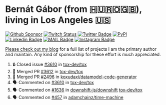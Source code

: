 # Bernát Gábor (from 🇭🇺🇷🇴🇬🇧), living in Los Angeles 🇺🇸

[![Github Sponsor](https://img.shields.io/static/v1?label=Sponsor&message=%E2%9D%A4&logo=GitHub&link=https://github.com/sponsors/gaborbernat&style=flat-square)](https://github.com/sponsors/gaborbernat)
[![Twitch Status](https://img.shields.io/twitch/status/gaborbernat?style=flat-square)](https://www.twitch.tv/gaborbernat)
[![Twitter Badge](https://img.shields.io/badge/-@gjbernat-1ca0f1?style=flat-square&labelColor=1ca0f1&logo=twitter&logoColor=white&link=https://twitter.com/gjbernat)](https://twitter.com/gjbernat)
[![PyPI](https://img.shields.io/badge/-gaborbernat-0073b7?style=flat-square&logo=Python&logoColor=white&link=https://pypi.org/user/gaborbernat/)](https://pypi.org/user/gaborbernat/)
[![Linkedin Badge](https://img.shields.io/badge/-gaborbernat-blue?style=flat-square&logo=Linkedin&logoColor=white&link=https://www.linkedin.com/in/gaborbernat/)](https://www.linkedin.com/in/gaborbernat/)
[![MAIL Badge](https://img.shields.io/badge/-gaborjbernat@gmail.com-c14438?style=flat-square&logo=Gmail&logoColor=white&link=mailto:gaborjbernat@gmail.com)](mailto:gaborjbernat@gmail.com)
[![Instagram Badge](https://img.shields.io/badge/-@gabor__bernat-845EC2?style=flat-square&labelColor=white&logo=Instagram&link=https://instagram.com/gabor_bernat/)](https://instagram.com/gabor_bernat)

[Please check out my blog](https://bernat.tech/about/) for a full list of projects I am the primary author and maintain.
Any kind of sponsorship for these effort is much appreciated.

<!--START_SECTION:activity-->

1. 🔒 Closed issue [#3610](https://github.com/tox-dev/tox/issues/3610) in [tox-dev/tox](https://github.com/tox-dev/tox)
2. 🎉 Merged PR [#3612](https://github.com/tox-dev/tox/pull/3612) in [tox-dev/tox](https://github.com/tox-dev/tox)
3. 🎉 Merged PR [#2496](https://github.com/koxudaxi/datamodel-code-generator/pull/2496) in [koxudaxi/datamodel-code-generator](https://github.com/koxudaxi/datamodel-code-generator)
4. 🗣 Commented on [#3610](https://github.com/tox-dev/tox/issues/3610#issuecomment-3304808972) in [tox-dev/tox](https://github.com/tox-dev/tox)
5. 🗣 Commented on [#1636](https://github.com/downshift-js/downshift/pull/1636#issuecomment-3298909020) in [downshift-js/downshift](https://github.com/downshift-js/downshift)
   [tox-dev/tox](https://github.com/tox-dev/tox)
5. 🗣 Commented on [#457](https://github.com/adamchainz/time-machine/pull/457#issuecomment-2197730644) in
[adamchainz/time-machine](https://github.com/adamchainz/time-machine)
<!--END_SECTION:activity-->
